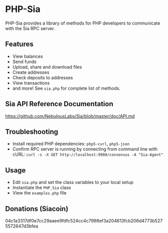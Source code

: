 # PHP-Sia
PHP-Sia provides a library of methods for PHP developers to communicate with the Sia RPC
server.

## Features
* View balances
* Send funds
* Upload, share and download files
* Create addresses
* Check deposits to addresses
* View transactions
* and more! See `sia.php` for complete list of methods.

## Sia API Reference Documentation
https://github.com/NebulousLabs/Sia/blob/master/doc/API.md

## Troubleshooting
* Install required PHP dependencies: `php5-curl`, `php5-json`
* Confirm RPC server is running by connecting from command line with cURL:
	`curl -s -X GET http://localhost:9980/consensus -A "Sia-Agent"`

## Usage
* Edit `sia.php` and set the class variables to your local setup
* Instantiate the `PHP_Sia` class
* View the `examples.php` file

## Donations (Siacoin)
04c1a3317df0e7cc29aaee9fdfc524cc4c7998ef3a204613fcb206d4773b5275572647d3bfea
